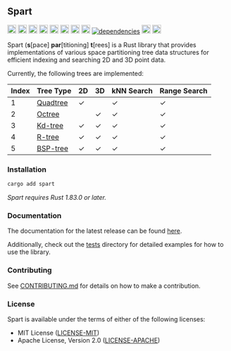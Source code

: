## Spart

[<img alt="tests" src="https://img.shields.io/github/actions/workflow/status/habedi/spart/tests.yml?label=tests&style=flat&logo=github" height="20">](https://github.com/habedi/spart/actions/workflows/tests.yml)
[<img alt="lints" src="https://img.shields.io/github/actions/workflow/status/habedi/spart/lints.yml?label=lints&style=flat&logo=github" height="20">](https://github.com/habedi/spart/actions/workflows/lints.yml)
[<img alt="code coverage" src="https://img.shields.io/codecov/c/github/habedi/spart?style=flat&logo=codecov" height="20">](https://codecov.io/gh/habedi/spart)
[<img alt="codefactor" src="https://img.shields.io/codefactor/grade/github/habedi/spart?style=flat&logo=codefactor" height="20">](https://www.codefactor.io/repository/github/habedi/spart)
[<img alt="crates.io" src="https://img.shields.io/crates/v/spart.svg?label=crates.io&style=flat&color=fc8d62&logo=rust" height="20">](https://crates.io/crates/spart)
[<img alt="docs.rs" src="https://img.shields.io/badge/docs.rs-spart-66c2a5?label=docs.rs&style=flat&logo=docs.rs" height="20">](https://docs.rs/spart)
[<img alt="downloads" src="https://img.shields.io/crates/d/spart?label=downloads&style=flat&logo=rust" height="20">](https://crates.io/crates/spart)
[<img alt="msrv" src="https://img.shields.io/badge/msrv-1.83.0-orange?label=msrv&style=flat&logo=rust" height="20">](https://github.com/rust-lang/rust/releases/tag/1.83.0)
[<img alt="dependencies" src="https://deps.rs/repo/github/habedi/spart/status.svg">](https://deps.rs/repo/github/habedi/spart)
[<img alt="docs" src="https://img.shields.io/badge/docs-latest-3776ab?label=docs&style=flat&logo=readthedocs" height="20">](docs)
[<img alt="license" src="https://img.shields.io/badge/license-MIT%2FApache--2.0-007ec6?label=license&style=flat&logo=open-source-initiative" height="20">](https://github.com/habedi/spart)

Spart (**s**[pace] **par**[titioning] **t**[rees] is a Rust library that provides implementations of various
space partitioning tree data structures for efficient indexing and searching 2D and 3D point data.

Currently, the following trees are implemented:

| Index | Tree Type                                          | 2D | 3D | kNN Search | Range Search |
|-------|----------------------------------------------------|----|----|------------|--------------|
| 1     | [Quadtree](https://en.wikipedia.org/wiki/Quadtree) | ✓  |    | ✓          | ✓            |
| 2     | [Octree](https://en.wikipedia.org/wiki/Octree)     |    | ✓  | ✓          | ✓            |
| 3     | [Kd-tree](https://en.wikipedia.org/wiki/K-d_tree)  | ✓  | ✓  | ✓          | ✓            |
| 4     | [R-tree](https://en.wikipedia.org/wiki/R-tree)     | ✓  | ✓  | ✓          | ✓            |
| 5     | [BSP-tree](https://en.wikipedia.org/wiki/BSP-tree) | ✓  | ✓  | ✓          | ✓            |

### Installation

```bash
cargo add spart
```

*Spart requires Rust 1.83.0 or later.*

### Documentation

The documentation for the latest release can be found [here](docs).

Additionally, check out the [tests](tests/) directory for detailed examples for how to use the library.

### Contributing

See [CONTRIBUTING.md](CONTRIBUTING.md) for details on how to make a contribution.

### License

Spart is available under the terms of either of the following licenses:

* MIT License ([LICENSE-MIT](LICENSE-MIT))
* Apache License, Version 2.0 ([LICENSE-APACHE](LICENSE-APACHE))
